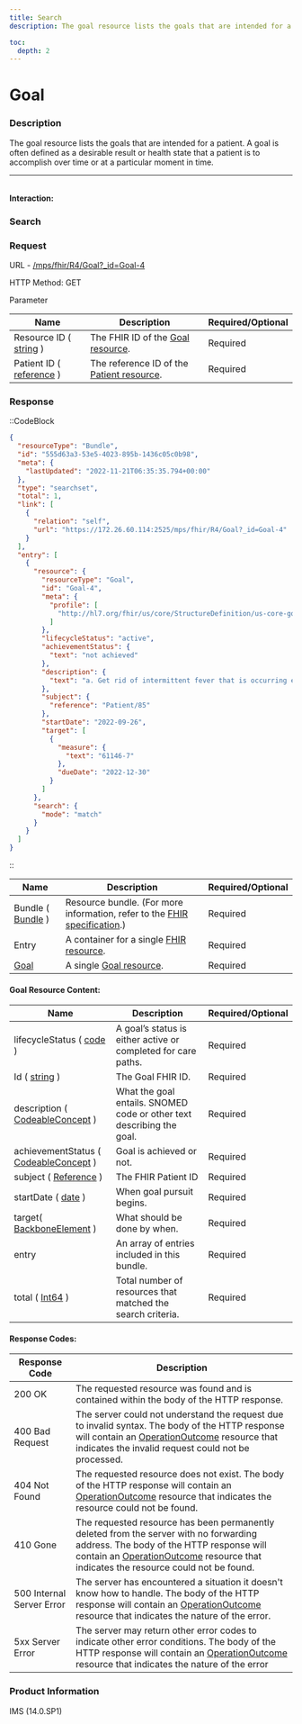 ```yaml
---
title: Search
description: The goal resource lists the goals that are intended for a patient. A goal is often defined as a desirable result or health state that a patient is to accomplish over time or at a particular moment in time.

toc:
  depth: 2
---
```


# Goal

### Description

The goal resource lists the goals that are intended for a patient. A goal is often defined as a desirable result or health state that a patient is to accomplish over time or at a particular moment in time.


<hr style="width: 100%; color: #f7f7f7; margin-bottom:2rem;">

#### Interaction:

### Search
### Request

URL - <a href="https://172.26.60.114:2525/mps/fhir/R4/AllergyIntolerance/AllergyIntolerance-482" target="_blank">/mps/fhir/R4/Goal?_id=Goal-4</a>

HTTP Method: GET

Parameter


<table>
  <thead>
    <tr>
      <th>Name</th>
      <th>Description</th>
      <th>Required/Optional</th>
    </tr>
  </thead>
  <tbody>
    <tr>
      <td>Resource ID ( <a href="https://hl7.org/fhir/search.html#string" target="_blank">string</a> )</td>
      <td>The FHIR ID of the <a href="https://hl7.org/fhir/us/core/STU3.1.1/StructureDefinition-us-core-goal.html" target="_blank">Goal resource</a>.</td>
      <td>Required</td>
    </tr>
    <tr>
      <td>Patient ID ( <a href="https://hl7.org/fhir/search.html#reference" target="_blank">reference</a> )</td>
      <td>The reference ID of the <a href="https://hl7.org/fhir/us/core/STU3.1.1/StructureDefinition-us-core-patient.html" target="_blank">Patient resource</a>.</td>
      <td>Required</td>
    </tr>
  </tbody>
</table>

### Response
::CodeBlock
```json
{
  "resourceType": "Bundle",
  "id": "555d63a3-53e5-4023-895b-1436c05c0b98",
  "meta": {
    "lastUpdated": "2022-11-21T06:35:35.794+00:00"
  },
  "type": "searchset",
  "total": 1,
  "link": [
    {
      "relation": "self",
      "url": "https://172.26.60.114:2525/mps/fhir/R4/Goal?_id=Goal-4"
    }
  ],
  "entry": [
    {
      "resource": {
        "resourceType": "Goal",
        "id": "Goal-4",
        "meta": {
          "profile": [
            "http://hl7.org/fhir/us/core/StructureDefinition/us-core-goal"
          ]
        },
        "lifecycleStatus": "active",
        "achievementStatus": {
          "text": "not achieved"
        },
        "description": {
          "text": "a. Get rid of intermittent fever that is occurring every few weeks.\r\nb. Need to gain more energy to do regular activities."
        },
        "subject": {
          "reference": "Patient/85"
        },
        "startDate": "2022-09-26",
        "target": [
          {
            "measure": {
              "text": "61146-7"
            },
            "dueDate": "2022-12-30"
          }
        ]
      },
      "search": {
        "mode": "match"
      }
    }
  ]
}
```
::

<table>
  <thead>
    <tr>
      <th>Name</th>
      <th>Description</th>
      <th>Required/Optional</th>
    </tr>
  </thead>
  <tbody>
    <tr>
      <td>Bundle ( <a href="https://www.hl7.org/fhir/bundle.html" target="_blank">Bundle</a> )</td>
      <td>Resource bundle. (For more information, refer to the <a href="https://www.hl7.org/fhir/bundle.html" target="_blank">FHIR specification</a>.)</td>
      <td>Required</td>
    </tr>
    <tr>
      <td>Entry</td>
      <td>A container for a single <a href="https://www.hl7.org/fhir/resourcelist.html" target="_blank">FHIR resource</a>.</td>
      <td>Required</td>
    </tr>
    <tr>
      <td><a href="https://hl7.org/fhir/us/core/STU3.1.1/StructureDefinition-us-core-allergyintolerance.html" target="_blank">Goal</a></td>
      <td>A single <a href="https://hl7.org/fhir/us/core/STU3.1.1/StructureDefinition-us-core-goal.html" target="_blank">Goal resource</a>.</td>
      <td>Required</td>
    </tr>
  </tbody>
</table>

#### Goal Resource Content:

<table>
  <thead>
    <tr>
      <th>Name</th>
      <th>Description</th>
      <th>Required/Optional</th>
    </tr>
  </thead>
  <tbody>
    <tr>
      <td>lifecycleStatus ( <a href="https://hl7.org/fhir/R4/datatypes.html#code" target="_blank">code</a> )</td>
      <td>A goal’s status is either active or completed for care paths.</td>
      <td>Required</td>
    </tr>
    <tr>
      <td>Id ( <a href="https://hl7.org/fhir/search.html#string" target="_blank">string</a> )</td>
      <td>The Goal FHIR ID.</td>
      <td>Required</td>
    </tr>
    <tr>
      <td>description ( <a href="https://hl7.org/fhir/datatypes.html#codeableconcept" target="_blank">CodeableConcept</a> )</td>
      <td>What the goal entails. SNOMED code or other text describing the goal.</td>
      <td>Required</td>
    </tr>
    <tr>
      <td>achievementStatus ( <a href="https://hl7.org/fhir/datatypes.html#codeableconcept" target="_blank">CodeableConcept</a> )</td>
      <td>Goal is achieved or not.</td>
      <td>Required</td>
    </tr>
    <tr>
      <td>subject ( <a href="https://hl7.org/fhir/R4/references.html" target="_blank">Reference</a> )</td>
      <td>The FHIR Patient ID</td>
      <td>Required</td>
    </tr>
    <tr>
      <td>startDate ( <a href="https://hl7.org/fhir/R4/datatypes.html#date" target="_blank">date</a> )</td>
      <td>When goal pursuit begins.</td>
      <td>Required</td>
    </tr>
    <tr>
      <td>target( <a href="https://hl7.org/fhir/R4/datatypes.html#BackboneElement" target="_blank">BackboneElement</a> )</td>
      <td>What should be done by when.</td>
      <td>Required</td>
    </tr>
    <tr>
      <td>entry</td>
      <td>An array of entries included in this bundle.</td>
      <td>Required</td>
    </tr>
    <tr>
      <td>total ( <a href="https://www.hl7.org/fhir/datatypes.html" target="_blank">Int64</a> )</td>
      <td>Total number of resources that matched the search criteria.</td>
      <td>Required</td>
    </tr>
  </tbody>
</table>

#### Response Codes:

<table>
  <thead>
    <tr>
      <th>Response Code</th>
      <th>Description</th>
    </tr>
  </thead>
  <tbody>
    <tr>
      <td>200 OK</td>
      <td>The requested resource was found and is contained within the body of  the HTTP response.</td>
    </tr>
    <tr>
      <td>400 Bad Request</td>
      <td>The server could not understand the request due to invalid syntax. The body of the HTTP response will contain an <a href="https://hl7.org/fhir/R4B/operationoutcome.html" target="_blank">OperationOutcome</a> resource that indicates the invalid request could not be processed.</td>
    </tr>
    <tr>
      <td>404 Not Found</td>
      <td>The requested resource does not exist. The body of the HTTP response will contain an <a href="https://hl7.org/fhir/R4B/operationoutcome.html" target="_blank">OperationOutcome</a> resource that indicates the resource could not be found.</td>
    </tr>
    <tr>
      <td>410 Gone</td>
      <td>The requested resource has been permanently deleted from the server with no forwarding address. The body of the HTTP response will contain an <a href="https://hl7.org/fhir/R4B/operationoutcome.html" target="_blank">OperationOutcome</a> resource that indicates the resource could not be found.</td>
    </tr>
    <tr>
      <td>500 Internal Server Error</td>
      <td>The server has encountered a situation it doesn't know how to handle. The body of the HTTP response will contain an <a href="https://hl7.org/fhir/R4B/operationoutcome.html" target="_blank">OperationOutcome</a> resource that indicates the nature of the error.</td>
    </tr>
    <tr>
      <td>5xx Server Error</td>
      <td>The server may return other error codes to indicate other error conditions. The body of the HTTP response will contain an <a href="https://hl7.org/fhir/R4B/operationoutcome.html" target="_blank">OperationOutcome</a> resource that indicates the nature of the error</td>
    </tr>
  </tbody>
</table>

### Product Information
IMS (14.0.SP1)